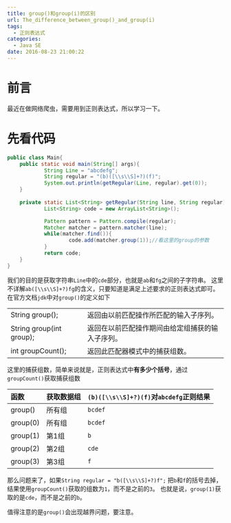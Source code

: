 ```yaml
---
title: group()和group(i)的区别
url: The_difference_between_group()_and_group(i)
tags:
  - 正则表达式
categories:
  - Java SE
date: 2016-08-23 21:00:22
---
```

# 前言
最近在做网络爬虫，需要用到正则表达式，所以学习一下。

# 先看代码
<!-- more -->
```java
public class Main{  
    public static void main(String[] args){  
            String Line = "abcdefg";  
            String regular = "(b)([\\s\\S]+?)(f)";  
            System.out.println(getRegular(Line, regular).get(0));  
    }  
      
    private static List<String> getRegular(String line, String regular) {  
            List<String> code = new ArrayList<String>();  

            Pattern pattern = Pattern.compile(regular);  
            Matcher matcher = pattern.matcher(line);  
            while(matcher.find()){  
                    code.add(matcher.group(1));//看这里的group的参数  
            }  
            return code;  
    }  
}  
```
我们的目的是获取字符串`Line`中的`cde`部分，也就是`ab`和`fg`之间的子字符串。
这里不详解`ab([\\s\\S]+?)fg`的含义，只要知道是满足上述要求的正则表达式即可。
在官方文档`jdk`中对`group()`的定义如下

|                           |                                                  |
|:--------------------------|:-------------------------------------------------|
| String  group();          | 返回由以前匹配操作所匹配的输入子序列。           |
| String  group(int group); | 返回在以前匹配操作期间由给定组捕获的输入子序列。 |
| int groupCount();         | 返回此匹配器模式中的捕获组数。                   |   

这里的捕获组数，简单来说就是，正则表达式中**有多少个括号**，通过`groupCount()`获取捕获组数

| 函数     | 获取数据组 | `(b)([\\s\\S]+?)(f)`对`abcdefg`正则结果 |
|:---------|:-----------|:----------------------------------------|
| group()  | 所有组     | `bcdef`                                 |
| group(0) | 所有组     |  `bcdef`                                |
| group(1) | 第1组      |  `b`                                    |
| group(2) | 第2组      |  `cde`                                  |
| group(3) | 第3组      |  `f`                                    |

那么问题来了，如果`String regular = "b([\\s\\S]+?)f";`
把`b`和`f`的括号去掉，结果使用`groupCount()`获取的组数为`1`，而不是之前的`3`。
也就是说，`group(1)`获取的是`cde`，而不是之前的`b`。

值得注意的是`group()`会出现越界问题，要注意。

